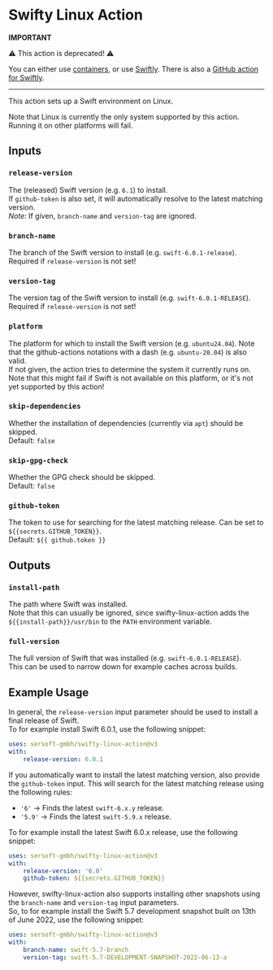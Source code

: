 # Swifty Linux Action

**IMPORTANT**

⚠️ This action is deprecated! ⚠️

You can either use [containers](https://hub.docker.com/_/swift), or use [Swiftly](https://www.swift.org/swiftly/documentation/swiftlydocs/).
There is also a [GitHub action for Swiftly](https://github.com/vapor/swiftly-action).

<hr/>

This action sets up a Swift environment on Linux.

Note that Linux is currently the only system supported by this action. Running it on other platforms will fail.

## Inputs

### `release-version`

The (released) Swift version (e.g. `6.1`) to install.<br/>
If `github-token` is also set, it will automatically resolve to the latest matching version.<br/>
*Note:* If given, `branch-name` and `version-tag` are ignored.

### `branch-name`

The branch of the Swift version to install (e.g. `swift-6.0.1-release`).<br/>
Required if `release-version` is not set!

### `version-tag`

The version tag of the Swift version to install (e.g. `swift-6.0.1-RELEASE`).<br/>
Required if `release-version` is not set!

### `platform`

The platform for which to install the Swift version (e.g. `ubuntu24.04`). Note that the github-actions notations with a dash (e.g. `ubuntu-20.04`) is also valid.<br/>
If not given, the action tries to determine the system it currently runs on. Note that this might fail if Swift is not available on this platform, or it's not yet supported by this action!

### `skip-dependencies`

Whether the installation of dependencies (currently via `apt`) should be skipped.<br/>
Default: `false`

### `skip-gpg-check`

Whether the GPG check should be skipped.<br/>
Default: `false`

### `github-token`

The token to use for searching for the latest matching release. Can be set to `${{secrets.GITHUB_TOKEN}}`.<br/>
Default: `${{ github.token }}`

## Outputs

### `install-path`

The path where Swift was installed.<br/>
Note that this can usually be ignored, since swifty-linux-action adds the `${{install-path}}/usr/bin` to the `PATH` environment variable.

### `full-version`

The full version of Swift that was installed (e.g. `swift-6.0.1-RELEASE`).<br/>
This can be used to narrow down for example caches across builds.


## Example Usage

In general, the `release-version` input parameter should be used to install a final release of Swift.<br/>
To for example install Swift 6.0.1, use the following snippet:
```yaml
uses: sersoft-gmbh/swifty-linux-action@v3
with:
    release-version: 6.0.1
```

If you automatically want to install the latest matching version, also provide the `github-token` input.
This will search for the latest matching release using the following rules:
- `'6'` -> Finds the latest `swift-6.x.y` release.
- `'5.9'` -> Finds the latest `swift-5.9.x` release.

To for example install the latest Swift 6.0.x release, use the following snippet:
```yaml
uses: sersoft-gmbh/swifty-linux-action@v3
with:
    release-version: '6.0'
    github-token: ${{secrets.GITHUB_TOKEN}}
```

However, swifty-linux-action also supports installing other snapshots using the `branch-name` and `version-tag` input parameters.<br/>
So, to for example install the Swift 5.7 development snapshot built on 13th of June 2022, use the following snippet:

```yaml
uses: sersoft-gmbh/swifty-linux-action@v3
with:
    branch-name: swift-5.7-branch
    version-tag: swift-5.7-DEVELOPMENT-SNAPSHOT-2022-06-13-a
```
